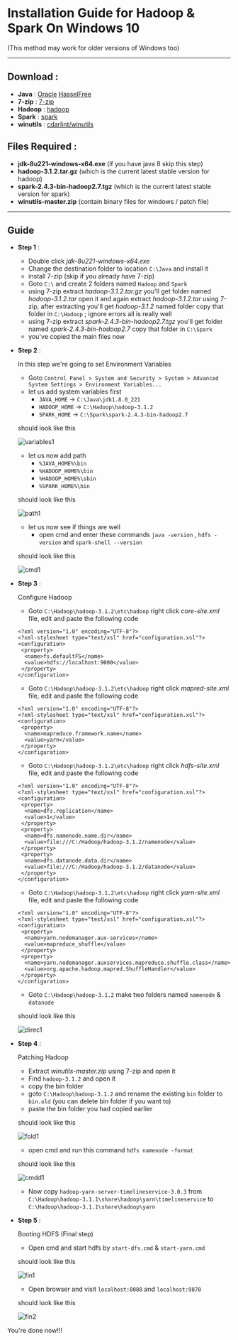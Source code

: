 # Installation Guide for Hadoop & Spark On Windows 10
(This method may work for older versions of Windows too)
___
## Download :
* **Java** : [Oracle](https://www.oracle.com/technetwork/java/javase/downloads/jdk8-downloads-2133151.html) [HasselFree](https://adoptopenjdk.net/)
* **7-zip** : [7-zip](https://www.7-zip.org/)
* **Hadoop** : [hadoop](https://hadoop.apache.org/releases.html)
* **Spark** : [spark](https://spark.apache.org/downloads.html)
* **winutils** : [cdarlint/winutils](https://github.com/cdarlint/winutils/archive/master.zip)

## Files Required :
* **jdk-8u221-windows-x64.exe** (if you have java 8 skip this step)
* **hadoop-3.1.2.tar.gz** (which is the current latest stable version for hadoop)
* **spark-2.4.3-bin-hadoop2.7.tgz** (which is the current latest stable version for spark)
* **winutils-master.zip** (contain binary files for windows / patch file)
___
## Guide
* **Step 1** :
  * Double click _jdk-8u221-windows-x64.exe_
  * Change the destination folder to location `C:\Java` and install it
  * install 7-zip (skip if you already have 7-zip)
  * Goto `C:\` and create 2 folders named `Hadoop` and `Spark`
  * using 7-zip extract _hadoop-3.1.2.tar.gz_ you'll get folder named _hadoop-3.1.2.tar_ open it and again extract _hadoop-3.1.2.tar_ using 7-zip, after extracting you'll get _hadoop-3.1.2_ named folder copy that folder in `C:\Hadoop` ; ignore errors all is really well
  * using 7-zip extract _spark-2.4.3-bin-hadoop2.7.tgz_ you'll get folder named _spark-2.4.3-bin-hadoop2.7_ copy that folder in `C:\Spark`
  * you've copied the main files now

* **Step 2** :

   In this step we're going to set Environment Variables
   
  * Goto `Control Panel > System and Security > System > Advanced System Settings > Environment Variables...`
  * let us add system variables first
    * `JAVA_HOME` -> `C:\Java\jdk1.8.0_221`
    * `HADOOP_HOME` -> `C:\Hadoop\hadoop-3.1.2`
    * `SPARK_HOME` -> `C:\Spark\spark-2.4.3-bin-hadoop2.7`
    
   should look like this 
   
   ![variables1](https://user-images.githubusercontent.com/9783913/63622806-6d303700-c615-11e9-8c3a-e14e1efc7298.PNG)
  * let us now add path
    * `%JAVA_HOME%\bin`
    * `%HADOOP_HOME%\bin`
    * `%HADOOP_HOME%\sbin`
    * `%SPARK_HOME%\bin`
     
   should look like this 
   
   ![path1](https://user-images.githubusercontent.com/9783913/63622948-d9ab3600-c615-11e9-9de8-e883f3496a94.PNG)
  * let us now see if things are well
    * open cmd and enter these commands `java -version` , `hdfs -version` and `spark-shell --version`
     
   should look like this 
   
   ![cmd1](https://user-images.githubusercontent.com/9783913/63623332-eed49480-c616-11e9-9d57-6e4eed87771a.PNG)
  
* **Step 3** :

  Configure Hadoop
  
  * Goto `C:\Hadoop\hadoop-3.1.2\etc\hadoop` right click _core-site.xml_ file, edit and paste the following code
  ```
  <?xml version="1.0" encoding="UTF-8"?>
  <?xml-stylesheet type="text/xsl" href="configuration.xsl"?>
  <configuration>
   <property>
    <name>fs.defaultFS</name>
    <value>hdfs://localhost:9000</value>
   </property>
  </configuration>
  ```
  * Goto `C:\Hadoop\hadoop-3.1.2\etc\hadoop` right click _mapred-site.xml_ file, edit and paste the following code
  ```
  <?xml version="1.0" encoding="UTF-8"?>
  <?xml-stylesheet type="text/xsl" href="configuration.xsl"?>
  <configuration>
   <property>
    <name>mapreduce.framework.name</name>
    <value>yarn</value>
   </property>
  </configuration>
  ```
  * Goto `C:\Hadoop\hadoop-3.1.2\etc\hadoop` right click _hdfs-site.xml_ file, edit and paste the following code
  ```
  <?xml version="1.0" encoding="UTF-8"?>
  <?xml-stylesheet type="text/xsl" href="configuration.xsl"?>
  <configuration>
   <property>
    <name>dfs.replication</name>
    <value>1</value>
   </property>
   <property>
    <name>dfs.namenode.name.dir</name>
    <value>file:///C:/Hadoop/hadoop-3.1.2/namenode</value>
   </property>
   <property>
    <name>dfs.datanode.data.dir</name>
    <value>file:///C:/Hadoop/hadoop-3.1.2/datanode</value>
   </property>
  </configuration>
  ```
  * Goto `C:\Hadoop\hadoop-3.1.2\etc\hadoop` right click _yarn-site.xml_ file, edit and paste the following code
  ```
  <?xml version="1.0" encoding="UTF-8"?>
  <?xml-stylesheet type="text/xsl" href="configuration.xsl"?>
  <configuration>
   <property>
    <name>yarn.nodemanager.aux-services</name>
    <value>mapreduce_shuffle</value>
   </property>
   <property>
    <name>yarn.nodemanager.auxservices.mapreduce.shuffle.class</name>
    <value>org.apache.hadoop.mapred.ShuffleHandler</value>
   </property>
  </configuration>
  ```
  * Goto `C:\Hadoop\hadoop-3.1.2` make two folders named `namenode` & `datanode`
     
   should look like this 
   
   ![direc1](https://user-images.githubusercontent.com/9783913/63624672-d6667900-c61a-11e9-8589-66b1f2e4edf3.PNG)

* **Step 4** :

  Patching Hadoop

  * Extract _winutils-master.zip_ using 7-zip and open it
  * Find `hadoop-3.1.2` and open it
  * copy the bin folder 
  * goto `C:\Hadoop\hadoop-3.1.2` and rename the existing `bin` folder to `bin.old` (you can delete bin folder if you want to)
  * paste the bin folder you had copied earlier
     
   should look like this 
   
   ![fold1](https://user-images.githubusercontent.com/9783913/63625155-5fca7b00-c61c-11e9-9fc6-209e3b9e3253.PNG)

  * open cmd and run this command `hdfs namenode -format`
     
   should look like this 
   
   ![cmdd1](https://user-images.githubusercontent.com/9783913/63625375-0e6ebb80-c61d-11e9-9308-1d221c9fa04f.PNG)

  * Now copy `hadoop-yarn-server-timelineservice-3.0.3` from `C:\Hadoop\hadoop-3.1.1\share\hadoop\yarn\timelineservice` to `C:\Hadoop\hadoop-3.1.1\share\hadoop\yarn`

* **Step 5** :

  Booting HDFS (Final step)

  * Open cmd and start hdfs by `start-dfs.cmd` & `start-yarn.cmd`
     
   should look like this 
   
   ![fin1](https://user-images.githubusercontent.com/9783913/63625684-f64b6c00-c61d-11e9-886c-cc0c93599f15.PNG)

  * Open browser and visit `localhost:8088` and `localhost:9870`
     
   should look like this 
   
   ![fin2](https://user-images.githubusercontent.com/9783913/63625851-88ec0b00-c61e-11e9-8cdd-0576b85b7cfe.PNG)

You're done now!!!